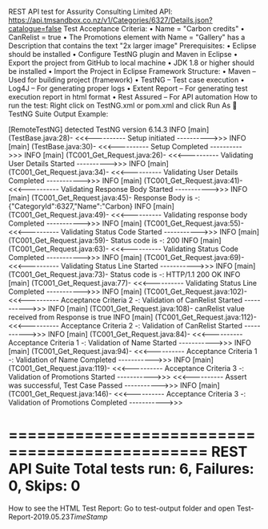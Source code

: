 REST API test for Assurity Consulting Limited
API:
https://api.tmsandbox.co.nz/v1/Categories/6327/Details.json?catalogue=false
Test Acceptance Criteria:
•	Name = "Carbon credits"
•	CanRelist = true
•	The Promotions element with Name = "Gallery" has a Description that contains the text "2x larger image"
Prerequisites:
•	Eclipse should be installed
•	Configure TestNG plugin and Maven in Eclipse
•	Export the project from GitHub to local machine
•	JDK 1.8 or higher should be installed
•	Import the Project in Eclipse
Framework Structure:
•	Maven – Used for building project (framework)
•	TestNG – Test case execution
•	Log4J – For generating proper logs
•	Extent Report – For generating test execution report in html format
•	Rest Assured – For API automation
How to run the test:
Right click on TestNG.xml or pom.xml and click Run As  TestNG Suite
Output Example:

[RemoteTestNG] detected TestNG version 6.14.3
 INFO [main] (TestBase.java:28)- <<<---------- Setup initiated ---------->>>
 INFO [main] (TestBase.java:30)- <<<---------- Setup Completed ---------->>>
 INFO [main] (TC001_Get_Request.java:26)- <<<---------- Validating User Details Started ---------->>>
 INFO [main] (TC001_Get_Request.java:34)- <<<---------- Validating User Details Completed ----------->>>
 INFO [main] (TC001_Get_Request.java:41)- <<<---------- Validating Response Body Started ----------->>>
 INFO [main] (TC001_Get_Request.java:45)- Response Body is -: {"CategoryId":6327,"Name":"Carbon} 
 INFO [main] (TC001_Get_Request.java:49)- <<<---------- Validating response body Completed ----------->>>
 INFO [main] (TC001_Get_Request.java:55)- <<<---------- Validating Status Code Started ----------->>>
 INFO [main] (TC001_Get_Request.java:59)- Status code is -: 200
 INFO [main] (TC001_Get_Request.java:63)- <<<---------- Validating Status Code Completed ----------->>>
 INFO [main] (TC001_Get_Request.java:69)- <<<---------- Validating Status Line Started ----------->>>
 INFO [main] (TC001_Get_Request.java:73)- Status code is -: HTTP/1.1 200 OK
 INFO [main] (TC001_Get_Request.java:77)- <<<---------- Validating Status Line Completed ----------->>>
 INFO [main] (TC001_Get_Request.java:102)- <<<---------- Acceptance Criteria 2 -: Validation of CanRelist Started ----------->>>
 INFO [main] (TC001_Get_Request.java:108)- canRelist value received from Response is true
 INFO [main] (TC001_Get_Request.java:112)- <<<---------- Acceptance Criteria 2 -: Validation of CanRelist Started ----------->>>
 INFO [main] (TC001_Get_Request.java:84)- <<<---------- Acceptance Criteria 1 -: Validation of Name Started ----------->>>
 INFO [main] (TC001_Get_Request.java:94)- <<<---------- Acceptance Criteria 1 -: Validation of Name Completed ----------->>>
 INFO [main] (TC001_Get_Request.java:119)- <<<---------- Acceptance Criteria 3 -: Validation of Promotions Started ----------->>>
<<<---------- Assert was successful, Test Case Passed ----------->>>
 INFO [main] (TC001_Get_Request.java:146)- <<<---------- Acceptance Criteria 3 -: Validation of Promotions Completed ----------->>>

===============================================
REST API Suite
Total tests run: 6, Failures: 0, Skips: 0
===============================================

How to see the HTML Test Report:
Go to test-output folder and open Test-Report-2019.05.23*TimeStamp*

